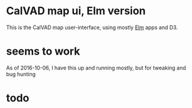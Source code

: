 # CalVAD map ui, Elm version

This is the CalVAD map user-interface, using
mostly [Elm](http://elm-lang.org/) apps and D3.

# seems to work

As of 2016-10-06, I have this up and running mostly, but for tweaking
and bug hunting

# todo
